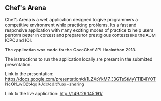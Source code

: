 ## Chef's Arena

Chef’s Arena is a web application designed to give programmers a competitive environment while practicing problems. It’s a fast and responsive application with many exciting modes of practice to help users perform better in contest and prepare for prestigious contests like the ACM ICPC and IOI.

The application was made for the CodeChef API Hackathon 2018.

The instructions to run the application locally are present in the submitted presentation.

Link to the presentation: https://docs.google.com/presentation/d/1LZXpYkM7_33GTsStMyYTlB4lY0TNcGN_wO2t4qqKJdc/edit?usp=sharing

Link to the live application: http://149.129.145.191/
